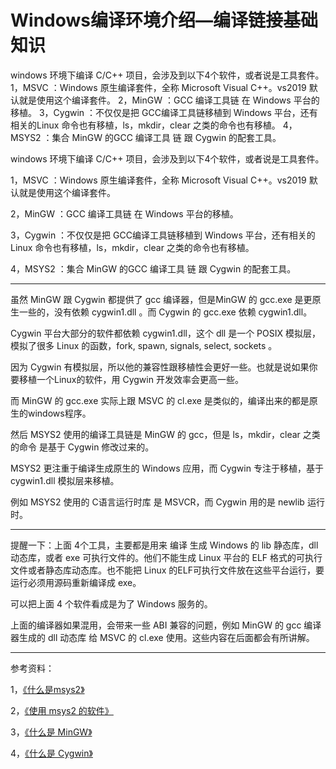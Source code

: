 # Windows编译环境介绍—编译链接基础知识

<div id="meta-description---">windows 环境下编译 C/C++ 项目，会涉及到以下4个软件，或者说是工具套件。
1，MSVC ：Windows 原生编译套件，全称 Microsoft Visual C++。vs2019 默认就是使用这个编译套件。
2，MinGW ：GCC 编译工具链 在 Windows 平台的移植。
3，Cygwin ：不仅仅是把 GCC编译工具链移植到 Windows 平台，还有相关的Linux 命令也有移植，ls，mkdir，clear 之类的命令也有移植。
4，MSYS2 ：集合 MinGW 的GCC 编译工具 链 跟 Cygwin 的配套工具。</div>

windows 环境下编译 C/C++ 项目，会涉及到以下4个软件，或者说是工具套件。

1，MSVC ：Windows 原生编译套件，全称 Microsoft Visual C++。vs2019 默认就是使用这个编译套件。

2，MinGW ：GCC 编译工具链 在 Windows 平台的移植。

3，Cygwin ：不仅仅是把 GCC编译工具链移植到 Windows 平台，还有相关的Linux 命令也有移植，ls，mkdir，clear 之类的命令也有移植。

4，MSYS2 ：集合 MinGW 的GCC 编译工具 链 跟 Cygwin 的配套工具。

------

虽然 MinGW 跟 Cygwin 都提供了 gcc 编译器，但是MinGW 的 gcc.exe 是更原生一些的，没有依赖 cygwin1.dll 。而 Cygwin 的 gcc.exe 依赖 cygwin1.dll。

Cygwin 平台大部分的软件都依赖 cygwin1.dll，这个 dll 是一个 POSIX 模拟层，模拟了很多 Linux 的函数，fork, spawn, signals, select, sockets 。

因为 Cygwin 有模拟层，所以他的兼容性跟移植性会更好一些。也就是说如果你要移植一个Linux的软件，用 Cygwin 开发效率会更高一些。

而 MinGW 的 gcc.exe 实际上跟 MSVC 的 cl.exe 是类似的，编译出来的都是原生的windows程序。

然后 MSYS2 使用的编译工具链是 MinGW 的 gcc，但是 ls，mkdir，clear 之类的命令 是基于 Cygwin 修改过来的。

MSYS2 更注重于编译生成原生的 Windows 应用，而 Cygwin 专注于移植，基于 cygwin1.dll 模拟层来移植。

例如 MSYS2 使用的 C语言运行时库 是 MSVCR，而 Cygwin 用的是 newlib 运行时。

------

提醒一下：上面 4个工具，主要都是用来 编译 生成 Windows 的 lib 静态库，dll 动态库，或者 exe 可执行文件的。他们不能生成 Linux 平台的 ELF 格式的可执行文件或者静态库动态库。也不能把 Linux 的ELF可执行文件放在这些平台运行，要运行必须用源码重新编译成 exe。

可以把上面 4 个软件看成是为了 Windows 服务的。

上面的编译器如果混用，会带来一些 ABI 兼容的问题，例如 MinGW 的 gcc 编译器生成的 dll 动态库 给 MSVC 的 cl.exe 使用。这些内容在后面都会有所讲解。

------

参考资料：

1，[《什么是msys2》](https://www.msys2.org/docs/what-is-msys2/)

2，[《使用 msys2 的软件》](https://www.msys2.org/docs/who-is-using-msys2/)

3，[《什么是 MinGW》](https://www.mingw-w64.org/)

4，[《什么是 Cygwin》](https://www.cygwin.com/)
